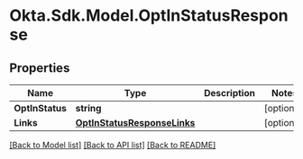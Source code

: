 # Okta.Sdk.Model.OptInStatusResponse

## Properties

Name | Type | Description | Notes
------------ | ------------- | ------------- | -------------
**OptInStatus** | **string** |  | [optional] 
**Links** | [**OptInStatusResponseLinks**](OptInStatusResponseLinks.md) |  | [optional] 

[[Back to Model list]](../README.md#documentation-for-models) [[Back to API list]](../README.md#documentation-for-api-endpoints) [[Back to README]](../README.md)


